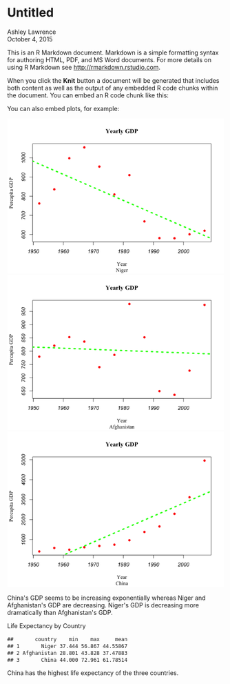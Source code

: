 # Untitled
Ashley Lawrence  
October 4, 2015  

This is an R Markdown document. Markdown is a simple formatting syntax for authoring HTML, PDF, and MS Word documents. For more details on using R Markdown see <http://rmarkdown.rstudio.com>.

When you click the **Knit** button a document will be generated that includes both content as well as the output of any embedded R code chunks within the document. You can embed an R code chunk like this:



You can also embed plots, for example:

![](html_try_files/figure-html/unnamed-chunk-2-1.png) ![](html_try_files/figure-html/unnamed-chunk-2-2.png) ![](html_try_files/figure-html/unnamed-chunk-2-3.png) 

China's GDP seems to be increasing exponentially whereas Niger and Afghanistan's GDP are decreasing. Niger's GDP is decreasing more dramatically than Afghanistan's GDP. 

Life Expectancy by Country

```
##       country    min    max     mean
## 1       Niger 37.444 56.867 44.55867
## 2 Afghanistan 28.801 43.828 37.47883
## 3       China 44.000 72.961 61.78514
```

China has the highest life expectancy of the three countries. 
